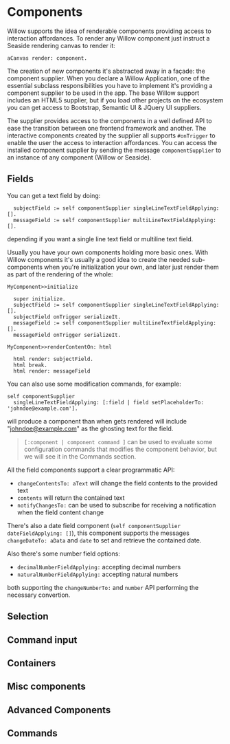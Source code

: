# Components

Willow supports the idea of renderable components providing access to interaction affordances. To render any Willow component just instruct a Seaside rendering canvas to render it:
```smalltalk
aCanvas render: component.
```

The creation of new components it's abstracted away in a façade: the component supplier. When you declare a Willow Application, one of the essential subclass responsibilities you have to implement it's providing a component supplier to be used in the app. The base Willow support includes an HTML5 supplier, but if you load other projects on the ecosystem you can get access to Bootstrap, Semantic UI & JQuery UI suppliers.

The supplier provides access to the components in a well defined API to ease the transition between one frontend framework and another. The interactive components created by the supplier all supports `#onTrigger` to enable the user the access to interaction affordances. You can access the installed component supplier by sending the message `componentSupplier` to an instance of any component (Willow or Seaside).

## Fields

You can get a text field by doing:

```smalltalk
  subjectField := self componentSupplier singleLineTextFieldApplying: [].
  messageField := self componentSupplier multiLineTextFieldApplying: [].
```
depending if you want a single line text field or multiline text field.

Usually you have your own components holding more basic ones. With Willow components it's usually a good idea to create the needed sub-components when you're initialization your own, and later just render them as part of the rendering of the whole:

```smalltalk
MyComponent>>initialize

  super initialize.
  subjectField := self componentSupplier singleLineTextFieldApplying: [].
  subjectField onTrigger serializeIt.
  messageField := self componentSupplier multiLineTextFieldApplying: [].
  messageField onTrigger serializeIt.

MyComponent>>renderContentOn: html

  html render: subjectField.
  html break.
  html render: messageField
```  

You can also use some modification commands, for example:

```smalltalk
self componentSupplier
  singleLineTextFieldApplying: [:field | field setPlaceholderTo: 'johndoe@example.com'].
```

will produce a component than when gets rendered will include "johndoe@example.com" as the ghosting text for the field.

> `[:component | component command ]` can be used to evaluate some configuration commands that modifies the component behavior, but we will see it in the Commands section.

All the field components support a clear programmatic API:
- `changeContentsTo: aText` will change the field contents to the provided text
- `contents` will return the contained text
- `notifyChangesTo:` can be used to subscribe for receiving a notification when the field content change

There's also a date field component (`self componentSupplier dateFieldApplying: []`), this component supports the messages `changeDateTo: aData` and `date` to set and retrieve the contained date.

Also there's some number field options:
- `decimalNumberFieldApplying:` accepting decimal numbers
- `naturalNumberFieldApplying:` accepting natural numbers

both supporting the `changeNumberTo:` and `number` API performing the necessary convertion.

## Selection

## Command input

## Containers

## Misc components

## Advanced Components

## Commands
